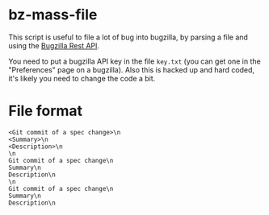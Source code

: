 # bz-mass-file

This script is useful to file a lot of bug into bugzilla, by parsing a file and
using the [Bugzilla Rest API](http://bugzilla.readthedocs.org/en/latest/api/index.html).

You need to put a bugzilla API key in the file `key.txt` (you can get one in the
"Preferences" page on a bugzilla). Also this is hacked up and hard coded, it's
likely you need to change the code a bit.

# File format

```
<Git commit of a spec change>\n
<Summary>\n
<Description>\n
\n
Git commit of a spec change\n
Summary\n
Description\n
\n
Git commit of a spec change\n
Summary\n
Description\n
```
